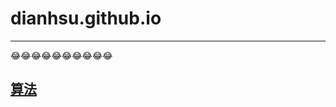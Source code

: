 # dianhsu.github.io

--------------------------
:joy::joy::joy::joy::joy::joy::joy::joy::joy::joy:

## [算法](./algorithm/index.html)